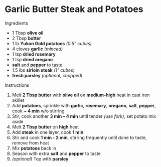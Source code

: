 # Garlic Butter Steak and Potatoes

Ingredients

- 1 Tbsp **olive oil**
- 2 Tbsp **butter**
- 1 lb **Yukon Gold potatoes** *(0.5" cubes)*
- 4 cloves **garlic** *(minced)*
- 1 tsp **dried rosemary**
- 1 tsp **dried oregano**
- **salt** and **pepper** to taste
- 1.5 lbs **sirloin steak** *(1" cubes)*
- **fresh parsley** *(optional, chopped)*

Instructions

1. Melt **2 Tbsp butter** with **olive oil** on **medium-high** heat in cast iron skillet
1. Add **potatoes**, sprinkle with **garlic**, **rosemary**, **oregano**, **salt**, **pepper**, cook **~ 4 min** w/o stirring
1. Stir, cook another **3 min – 4 min** until tender *(use fork)*, set potato mix aside
1. Melt **2 Tbsp butter** on **high** heat
1. Add **steak** in one layer, cook **1 min**
1. Stir and cook **1 min - 2 min**, stirring frequently until done to taste, remove from heat
1. Mix **potatoes** back in
1. Season with extra **salt** and **pepper** to taste
1. *(optional)* Top with **parsley**
